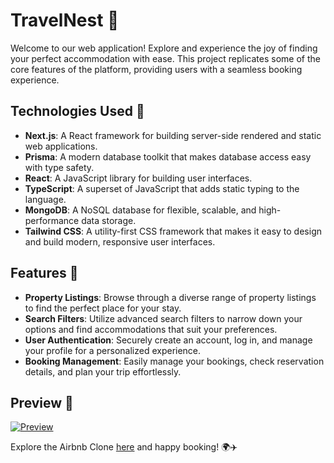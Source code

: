 # TravelNest 🏡

Welcome to our web application! Explore and experience the joy of finding your perfect accommodation with ease. This project replicates some of the core features of the  platform, providing users with a seamless booking experience.

## Technologies Used 🚀

- **Next.js**: A React framework for building server-side rendered and static web applications.
- **Prisma**: A modern database toolkit that makes database access easy with type safety.
- **React**: A JavaScript library for building user interfaces.
- **TypeScript**: A superset of JavaScript that adds static typing to the language.
- **MongoDB**: A NoSQL database for flexible, scalable, and high-performance data storage.
- **Tailwind CSS**: A utility-first CSS framework that makes it easy to design and build modern, responsive user interfaces.

## Features 🌟

- **Property Listings**: Browse through a diverse range of property listings to find the perfect place for your stay.
- **Search Filters**: Utilize advanced search filters to narrow down your options and find accommodations that suit your preferences.
- **User Authentication**: Securely create an account, log in, and manage your profile for a personalized experience.
- **Booking Management**: Easily manage your bookings, check reservation details, and plan your trip effortlessly.

## Preview 📸

[![Preview](https://github.com/satyamkumar420/airbnb-clone/assets/98641231/6cc1f328-7d93-4a1b-9fcc-1c43eca2aa19)](https://book-rooms.vercel.app/)


Explore the Airbnb Clone [here](https://travel-nest-gamma.vercel.app/) and happy booking! 🌍✈️
